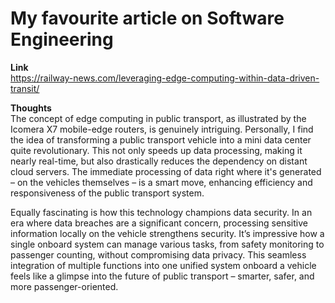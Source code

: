 # My favourite article on Software Engineering 
**Link**  
https://railway-news.com/leveraging-edge-computing-within-data-driven-transit/

**Thoughts**  
The concept of edge computing in public transport, as illustrated by the Icomera X7 mobile-edge routers, is genuinely intriguing. Personally, I find the idea of transforming a public transport vehicle into a mini data center quite revolutionary. This not only speeds up data processing, making it nearly real-time, but also drastically reduces the dependency on distant cloud servers. The immediate processing of data right where it's generated – on the vehicles themselves – is a smart move, enhancing efficiency and responsiveness of the public transport system.

Equally fascinating is how this technology champions data security. In an era where data breaches are a significant concern, processing sensitive information locally on the vehicle strengthens security. It’s impressive how a single onboard system can manage various tasks, from safety monitoring to passenger counting, without compromising data privacy. This seamless integration of multiple functions into one unified system onboard a vehicle feels like a glimpse into the future of public transport – smarter, safer, and more passenger-oriented.